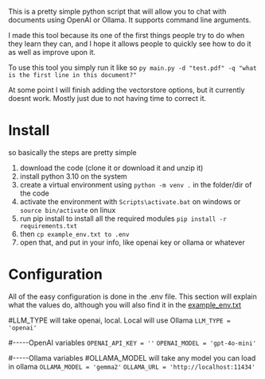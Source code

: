 This is a pretty simple python script that will allow you to chat with documents using OpenAI or Ollama. It supports command line arguments.

I made this tool because its one of the first things people try to do when they learn they can, and I hope it allows people to quickly see how to do it as well as improve upon it.

To use this tool you simply run it like so
`py main.py -d "test.pdf" -q "what is the first line in this document?"`

At some point I will finish adding the vectorstore options, but it currently doesnt work. Mostly just due to not having time to correct it.

# Install

so basically the steps are pretty simple

1. download the code (clone it or download it and unzip it)
2. install python 3.10 on the system
3. create a virtual environment using `python -m venv .` in the folder/dir of the code
4. activate the environment with `Scripts\activate.bat` on windows or `source bin/activate` on linux
5. run pip install to install all the required modules `pip install -r requirements.txt`
6. then `cp example_env.txt to .env`
7. open that, and put in your info, like openai key or ollama or whatever


# Configuration

All of the easy configuration is done in the .env file. This section will explain what the values do, although you will also find it in the [example_env.txt](example_env.txt)

#LLM_TYPE will take openai, local. Local will use Ollama
`LLM_TYPE = 'openai'`

#-----OpenAI variables
`OPENAI_API_KEY = ''`
`OPENAI_MODEL = 'gpt-4o-mini'`

#-----Ollama variables
#OLLAMA_MODEL will take any model you can load in ollama
`OLLAMA_MODEL = 'gemma2'`
`OLLAMA_URL = 'http://localhost:11434'`
